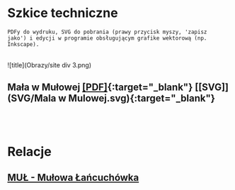 # Szkice techniczne

<!---
<code> Legenda do szkiców wg KKTJ</code> [LINK](https://kktj.pl/Portals/0/szkice/legenda.pdf){:target="_blank"} <br>
-->

<code>PDFy do wydruku, SVG do pobrania (prawy przycisk myszy, 'zapisz jako') i edycji w programie obsługującym grafike wektorową (np. Inkscape). </code>

<br>
![title](Obrazy/site div 3.png)
<br>

## Mała w Mułowej [[PDF]](https://docs.google.com/viewer?url=https://github.com/dziury/szkice/raw/gh-pages/PDF/Mala%20w%20Mulowej.pdf){:target="_blank"} [[SVG]](SVG/Mala w Mulowej.svg){:target="_blank"}

<!---
<code>(Kroczyce, woj. śląskie, pow. zawierciański; 50.572778, 19.518611; Długość: 59m; Głębokość: 18.5m;</code> [PIG](http://jaskiniepolski.pgi.gov.pl/Details/Information/3531){:target="_blank"}<code>)</code>
-->

<!---
<br>
![title](Obrazy/site div 3.png)
<br>

## Studnia Szpatowców [[PDF]](https://docs.google.com/viewer?url=https://github.com/dziury/szkice/raw/gh-pages/PDF/Studnia%20Szpatowc%C3%B3w.pdf){:target="_blank"} [[SVG]](https://github.com/dziury/szkice/raw/gh-pages/SVG/Studnia%20Szpatowc%C3%B3w.svg){:target="_blank"}
<code>(Kroczyce, woj. śląskie, pow. zawierciański; 50.570516, 19.520952; Długość: 58m; Głębokość: 36.5m;</code> [PIG](http://jaskiniepolski.pgi.gov.pl/Details/Information/3506){:target="_blank"}<code>)</code>
-->

<div>
<br>
<br>
</div>

# Relacje

## [MUŁ - Mułowa Łańcuchówka](Relacje/MU%C5%81%20-%20Mu%C5%82owa%20%C5%81a%C5%84cuch%C3%B3wka.html)